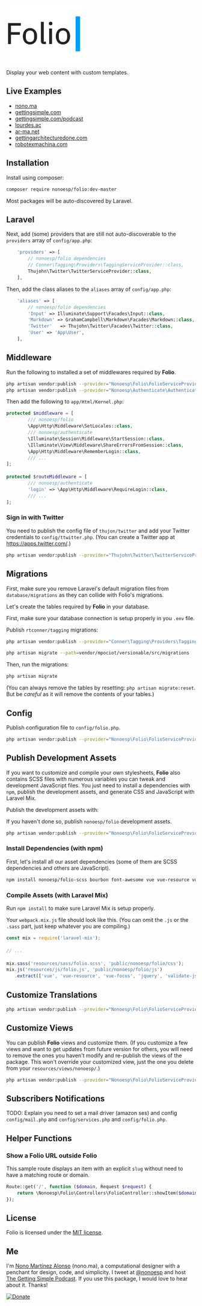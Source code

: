 <img src="assets/folio@2x.gif?reload2" alt="Folio for Laravel logo." width="200px">

Display your web content with custom templates.

## Live Examples

- [nono.ma](http://nono.ma)
- [gettingsimple.com](http://gettingsimple.com)
- [gettingsimple.com/podcast](http://gettingsimple.com/podcast)
- [lourdes.ac](http://lourdes.ac)
- [ar-ma.net](http://ar-ma.net/blog)
- [gettingarchitecturedone.com](http://gettingarchitecturedone.com/writing)
- [robotexmachina.com](http://robotexmachina.com)

## Installation

Install using composer:

```bash
composer require nonoesp/folio:dev-master
```

Most packages will be auto-discovered by Laravel.

## Laravel

Next, add (some) providers that are still not auto-discoverable to the `providers` array of `config/app.php`:

```php
    'providers' => [
        // nonoesp/folio dependencies
        // Conner\Tagging\Providers\TaggingServiceProvider::class,
        Thujohn\Twitter\TwitterServiceProvider::class,
    ],
```

Then, add the class aliases to the `aliases` array of `config/app.php`:

```php
    'aliases' => [
        // nonoesp/folio dependencies
        'Input' => Illuminate\Support\Facades\Input::class,
        'Markdown' => GrahamCampbell\Markdown\Facades\Markdown::class,
        'Twitter'   => Thujohn\Twitter\Facades\Twitter::class,
        'User' => 'App\User',		
    ],
```

## Middleware

Run the following to installed a set of middlewares required by **Folio**.

```bash
php artisan vendor:publish --provider="Nonoesp\Folio\FolioServiceProvider" --tag=middleware
php artisan vendor:publish --provider="Nonoesp\Authenticate\AuthenticateServiceProvider" --tag=middleware
```

Then add the following to `app/Html/Kernel.php`:

```php
protected $middleware = [
        /// nonoesp/folio
        \App\Http\Middleware\SetLocales::class,
        /// nonoesp/authenticate
        \Illuminate\Session\Middleware\StartSession::class,
        \Illuminate\View\Middleware\ShareErrorsFromSession::class,			
        \App\Http\Middleware\RememberLogin::class,        
        /// ...
];

protected $routeMiddleware = [
        /// nonoesp/authenticate
        'login' => \App\Http\Middleware\RequireLogin::class,
        /// ...
];
```

### Sign in with Twitter

You need to publish the config file of `thujon/twitter` and add your Twitter credentials to `config/ttwitter.php`. (You can create a Twitter app at <https://apps.twitter.com/>.)

```bash
php artisan vendor:publish --provider="Thujohn\Twitter\TwitterServiceProvider"
```

## Migrations

First, make sure you remove Laravel's default migration files from `database/migrations` as they can collide
with Folio's migrations.

Let's create the tables required by **Folio** in your database.

First, make sure your database connection is setup properly in you `.env` file.

Publish `rtconner/tagging` migrations:

```bash
php artisan vendor:publish --provider="Conner\Tagging\Providers\TaggingServiceProvider"
```

```bash
php artisan migrate --path=vendor/mpociot/versionable/src/migrations
```

Then, run the migrations:

```bash
php artisan migrate
```

(You can always remove the tables by resetting: `php artisan migrate:reset`.
	But be *careful* as it will remove the contents of your tables.)

## Config

Publish configuration file to `config/folio.php`.

```bash
php artisan vendor:publish --provider="Nonoesp\Folio\FolioServiceProvider" --tag=config
```

<!--

## Publish Assets

**Folio** ships with compiled CSS and JS assets, in case you want to use it as is,
they can be published as follows:

```php
php artisan vendor:publish --provider="Nonoesp\Folio\FolioServiceProvider" --tag=assets
```

-->

## Publish Development Assets

If you want to customize and compile your own stylesheets,
**Folio** also contains SCSS files with numerous variables
you can tweak and development JavaScript files.
You just need to install a dependencies with `npm`,
publish the development assets,
and generate CSS and JavaScript with Laravel Mix.

Publish the development assets with:

If you haven't done so, publish `nonoesp/folio` development assets.

```bash
php artisan vendor:publish --provider="Nonoesp\Folio\FolioServiceProvider" --tag=dev-assets
```

### Install Dependencies (with npm)

First, let's install all our asset dependencies (some of them are SCSS dependencies and others are JavaScript).

```bash
npm install nonoesp/folio-scss bourbon font-awesome vue vue-resource vue-focus lodash jquery validate-js
```

### Compile Assets (with Laravel Mix)

Run `npm install` to make sure Laravel Mix is setup properly.

Your `webpack.mix.js` file should look like this.
(You can omit the `.js` or the `.sass` part, just keep whatever you are compiling.)

```javascript
const mix = require('laravel-mix');

// ...

mix.sass('resources/sass/folio.scss', 'public/nonoesp/folio/css');
mix.js('resources/js/folio.js', 'public/nonoesp/folio/js')
   .extract(['vue', 'vue-resource', 'vue-focus', 'jquery', 'validate-js', 'lodash', 'axios']);

```

## Customize Translations

```bash
php artisan vendor:publish --provider="Nonoesp\Folio\FolioServiceProvider" --tag=lang
```

## Customize Views

You can publish **Folio** views and customize them. (If you customize a few views and want to get updates from future version for others, you will need to remove the ones you haven't modify and re-publish the views of the package. This won't override your customized view, just the one you delete from your `resources/views/nonoesp/`.)

```bash
php artisan vendor:publish --provider="Nonoesp\Folio\FolioServiceProvider" --tag=views
```

## Subscribers Notifications

TODO: Explain you need to set a mail driver (amazon ses) and config `config/mail.php` and `config/services.php` and `config/folio.php`.

## Helper Functions

### Show a Folio URL outside Folio

This sample route displays an item with an explicit `slug` without need to have a matching route or domain.

```php
Route::get('/', function ($domain, Request $request) {
    return \Nonoesp\Folio\Controllers\FolioController::showItem($domain, $request, 'sketches');
});
```

## License

Folio is licensed under the [MIT license](http://opensource.org/licenses/MIT).

## Me

I'm [Nono Martínez Alonso](http://nono.ma) (nono.ma), a computational designer with a penchant for design, code, and simplicity. I tweet at [@nonoesp](http://www.twitter.com/nonoesp) and host [The Getting Simple Podcast](http://gettingsimple.com/podcast). If you use this package, I would love to hear about it. Thanks!

[![Donate](https://img.shields.io/badge/donate-paypal-blue.svg)](https://www.paypal.me/nonoesp)
